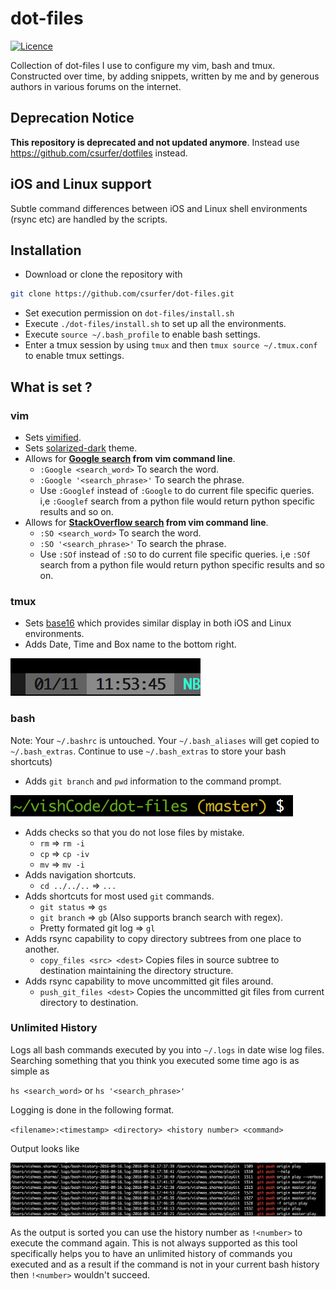 # dot-files

[![Licence](https://img.shields.io/badge/license-MIT-blue.svg)](https://raw.githubusercontent.com/csurfer/dot-files/master/LICENSE.md)

Collection of dot-files I use to configure my vim, bash and tmux. Constructed over time, by adding snippets, written by me and by generous authors in various forums on the internet.

## Deprecation Notice

__This repository is deprecated and not updated anymore__. Instead use https://github.com/csurfer/dotfiles instead.

## iOS and Linux support
Subtle command differences between iOS and Linux shell environments (rsync etc) are handled by the scripts.

## Installation
- Download or clone the repository with
``` bash
git clone https://github.com/csurfer/dot-files.git
```
- Set execution permission on `dot-files/install.sh`
- Execute `./dot-files/install.sh` to set up all the environments.
- Execute `source ~/.bash_profile` to enable bash settings.
- Enter a tmux session by using `tmux` and then `tmux source ~/.tmux.conf` to enable tmux settings.

## What is set ?

### vim
- Sets [vimified](https://github.com/zaiste/vimified).
- Sets [solarized-dark](https://github.com/altercation/vim-colors-solarized) theme.
- Allows for __[Google search](https://github.com/szw/vim-g) from vim command line__.
  - `:Google <search_word>` To search the word.
  - `:Google '<search_phrase>'` To search the phrase.
  - Use `:Googlef` instead of `:Google` to do current file specific queries. i,e `:Googlef` search from a python file would return python specific results and so on.
- Allows for __[StackOverflow search](https://github.com/hienvd/vim-stackoverflow) from vim command line__.
  - `:SO <search_word>` To search the word.
  - `:SO '<search_phrase>'` To search the phrase.
  - Use `:SOf` instead of `:SO` to do current file specific queries. i,e `:SOf` search from a python file would return python specific results and so on.

### tmux
- Sets [base16](https://github.com/chriskempson/base16) which provides similar display in both iOS and Linux environments.
- Adds Date, Time and Box name to the bottom right.

![tmux-bottom-right](readme-res/tmux-br.png)

### bash
Note: Your `~/.bashrc` is untouched. Your `~/.bash_aliases` will get copied to `~/.bash_extras`. Continue to use `~/.bash_extras` to store your bash shortcuts)
- Adds `git branch` and `pwd` information to the command prompt.

![prompt-branch](readme-res/prompt-branch.png)

- Adds checks so that you do not lose files by mistake.
  - `rm` => `rm -i`
  - `cp` => `cp -iv`
  - `mv` => `mv -i`
- Adds navigation shortcuts.
  - `cd ../../..` =>  `...`
- Adds shortcuts for most used `git` commands.
  - `git status` => `gs`
  - `git branch` => `gb` (Also supports branch search with regex).
  - Pretty formated git log => `gl`
- Adds rsync capability to copy directory subtrees from one place to another.
  - `copy_files <src> <dest>` Copies files in source subtree to destination maintaining the directory structure.
- Adds rsync capability to move uncommitted git files around.
  - `push_git_files <dest>` Copies the uncommitted git files from current directory to destination.

### Unlimited History
Logs all bash commands executed by you into `~/.logs` in date wise log files. Searching something that you think you executed some time ago is as simple as

`hs <search_word>` or `hs '<search_phrase>'`

Logging is done in the following format.

`<filename>:<timestamp> <directory> <history number> <command>`

Output looks like

![hs-out](readme-res/hs-out.png)

As the output is sorted you can use the history number as `!<number>` to execute the command again. This is not always supported as this tool specifically helps you to have an unlimited history of commands you executed and as a result if the command is not in your current bash history then `!<number>` wouldn't succeed.
